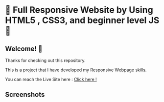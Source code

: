 # 👋 Full Responsive Website by Using HTML5 , CSS3, and beginner level JS 👋


## Welcome! 👋

Thanks for checking out this repository.

This is a project that I have developed my Responsive Webpage skills.

You can reach the Live Site here : [Click here !](https://erenymo.github.io/food-based-website/) 

## Screenshots
